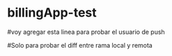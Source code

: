 # billingApp-test

#voy agregar esta linea para probar el usuario de push


#Solo para probar el diff entre rama local y remota
